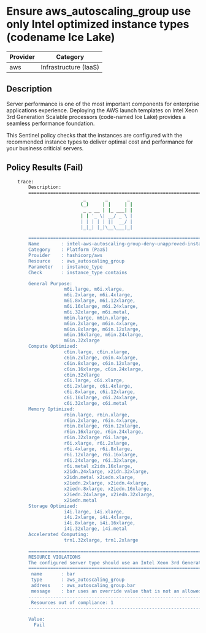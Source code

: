 # Ensure aws_autoscaling_group use only Intel optimized instance types (codename Ice Lake)

| Provider            | Category                 |
|---------------------|--------------------------|
| aws                 | Infrastructure (IaaS)    |

## Description

Server performance is one of the most important components for enterprise applications experience. Deploying the AWS launch templates on Intel Xeon 3rd Generation Scalable processors (code-named Ice Lake) provides a seamless performance foundation.

This Sentinel policy checks that the instances are configured with the recommended instance types to deliver optimal cost and performance for your business criticial servers.

## Policy Results (Fail)

```bash
    trace:
        Description:
        ========================================================================
                            _       _       _
                           (_)     | |     | |
                            _ _ __ | |_ ___| |
                           | | '_ \| __/ _ \ |
                           | | | | | ||  __/ |
                           |_|_| |_|\__\___|_|

        ========================================================================
        Name        : intel-aws-autoscaling-group-deny-unapproved-instance-types.sentinel
        Category    : Platform (PaaS)
        Provider    : hashicorp/aws
        Resource    : aws_autoscaling_group
        Parameter   : instance_type
        Check       : instance_type contains

        General Purpose:
                     m6i.large, m6i.xlarge,
                     m6i.2xlarge, m6i.4xlarge,
                     m6i.8xlarge, m6i.12xlarge,
                     m6i.16xlarge, m6i.24xlarge,
                     m6i.32xlarge, m6i.metal,
                     m6in.large, m6in.xlarge,
                     m6in.2xlarge, m6in.4xlarge,
                     m6in.8xlarge, m6in.12xlarge,
                     m6in.16xlarge, m6in.24xlarge,
                     m6in.32xlarge
        Compute Optimized:
                     c6in.large, c6in.xlarge,
                     c6in.2xlarge, c6in.4xlarge,
                     c6in.8xlarge, c6in.12xlarge,
                     c6in.16xlarge, c6in.24xlarge,
                     c6in.32xlarge
                     c6i.large, c6i.xlarge,
                     c6i.2xlarge, c6i.4xlarge,
                     c6i.8xlarge, c6i.12xlarge,
                     c6i.16xlarge, c6i.24xlarge,
                     c6i.32xlarge, c6i.metal
        Memory Optimized:
                     r6in.large, r6in.xlarge,
                     r6in.2xlarge, r6in.4xlarge,
                     r6in.8xlarge, r6in.12xlarge,
                     r6in.16xlarge, r6in.24xlarge,
                     r6in.32xlarge r6i.large,
                     r6i.xlarge, r6i.2xlarge,
                     r6i.4xlarge, r6i.8xlarge,
                     r6i.12xlarge, r6i.16xlarge,
                     r6i.24xlarge, r6i.32xlarge,
                     r6i.metal x2idn.16xlarge,
                     x2idn.24xlarge, x2idn.32xlarge,
                     x2idn.metal x2iedn.xlarge,
                     x2iedn.2xlarge, x2iedn.4xlarge,
                     x2iedn.8xlarge, x2iedn.16xlarge,
                     x2iedn.24xlarge, x2iedn.32xlarge,
                     x2iedn.metal
        Storage Optimized:
                     i4i.large, i4i.xlarge,
                     i4i.2xlarge, i4i.4xlarge,
                     i4i.8xlarge, i4i.16xlarge,
                     i4i.32xlarge, i4i.metal
        Accelerated Computing:
                     trn1.32xlarge, trn1.2xlarge

        ========================================================================
        RESOURCE VIOLATIONS
        The configured server type should use an Intel Xeon 3rd Generation Scalable processor (code-named Ice Lake)
        ========================================================================
         name       : bar
         type       : aws_autoscaling_group
         address    : aws_autoscaling_group.bar
         message    : bar uses an override value that is not an allowed server type.
        ------------------------------------------------------------------------
         Resources out of compliance: 1
        ------------------------------------------------------------------------

        Value:
          Fail
```
